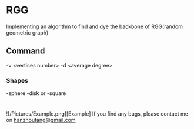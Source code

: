 # RGG
Implementing an algorithm to find and dye the backbone of RGG(random geometric graph)
## Command 
-v &lt;vertices number&gt; -d &lt;average degree&gt;
### Shapes
-sphere -disk or -square
#
![/Pictures/Example.png][Example]
If you find any bugs, please contact me on hanzhoutang@gmail.com
